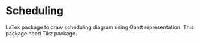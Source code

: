 # Scheduling

LaTex package to draw scheduling diagram using Gantt representation. 
This package need Tikz package.
